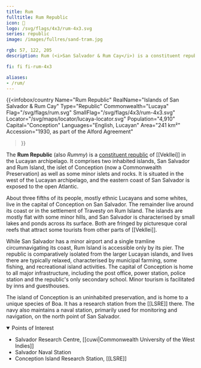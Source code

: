 ```yaml
---
title: Rum
fulltitle: Rum Republic
icon: 🍹
logo: /svg/flags/4x3/rum-4x3.svg
series: republic
image: /images/fullres/sand-tram.jpg

rgb: 57, 122, 205
description: Rum (<i>San Salvador & Rum Cay</i>) is a constituent republic of Vekllei located in the Lucayan Archipelago.

fi: fi fi-rum-4x3

aliases:
- /rum/
---
```

{{<infobox/country
	 Name="Rum Republic"
	 RealName="Islands of San Salvador & Rum Cay"
	 Type="Republic"
	 Commonwealth="Lucaya"
	 Flag="/svg/flags/rum.svg"
	 SmallFlag="/svg/flags/4x3/rum-4x3.svg"
	 Locator="/svg/maps/locator/lucaya-locator.svg"
	 Population="4,910"
	 Capital="Conception"
	 Languages="English, Lucayan"
	 Area="241 km²"
	 Accession="1930, as part of the Alford Agreement"
 >}}

The <span class="fi fi-rum-4x3"></span> **Rum Republic** (also *Rummy*) is a [constituent republic](/republics/) of [[Vekllei]] in the Lucayan archipelago. It comprises two inhabited islands, San Salvador and Rum Island, the islet of Conception (now a Commonwealth Preservation) as well as some minor islets and rocks. It is situated in the west of the Lucayan archipelago, and the eastern coast of San Salvador is exposed to the open Atlantic.

About three fifths of its people, mostly ethnic Lucayans and some whites, live in the capital of Conception on San Salvador. The remainder live around its coast or in the settlement of Travesty on Rum Island. The islands are mostly flat with some minor hills, and San Salvador is characterised by small lakes and ponds across its surface. Both are fringed by picturesque coral reefs that attract some tourists from other parts of [[Vekllei]].

While San Salvador has a minor airport and a single tramline circumnavigating its coast, Rum Island is accessible only by its pier. The republic is comparatively isolated from the larger Lucayan islands, and lives there are typically relaxed, characterised by municipal farming, some fishing, and recreational island activities. The capital of Conception is home to all major infrastructure, including the post office, power station, police station and the republic's only secondary school. Minor tourism is facilitated by inns and guesthouses.

The island of Conception is an uninhabited preservation, and is home to a unique species of Boa. It has a research station from the [[LSRE]] there. The navy also maintains a naval station, primarily used for monitoring and navigation, on the north point of San Salvador.

<details open>
  <summary>Points of Interest</summary>

* Salvador Research Centre, [[cuwi|Commonwealth University of the West Indies]]
* Salvador Naval Station
* Conception Island Research Station, [[LSRE]]
</details>

